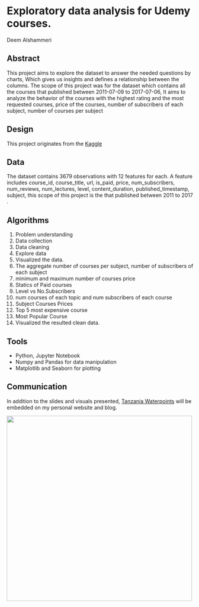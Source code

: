 #  Exploratory data analysis for Udemy courses.
Deem Alshammeri

## Abstract
This project aims to explore the dataset to answer the needed questions by charts, Which gives us insights and defines a relationship between the columns. The scope of this project was for the dataset which contains all the courses that published between 2011-07-09 to 2017-07-06, It aims to analyze the behavior of the courses with the highest rating and the most requested courses, price of the courses, number of subscribers of each subject, number of courses per subject      

## Design
This project originates from the [ Kaggle ](https://www.kaggle.com/andrewmvd/udemy-courses/tasks)


## Data
The dataset contains 3679 observations with 12 features for each. A feature includes course_id, course_title, url, is_paid, price, num_subscribers, num_reviews, num_lectures, level, content_duration, published_timestamp, subject, this scope of this project is the that published between 2011 to 2017 .

## Algorithms

1. Problem understanding
2. Data collection
4. Data cleaning
5. Explore data
6. Visualized the data.
7. The aggregate number of courses per subject, number of subscribers of each subject
8. minimum  and maximum number of courses price
9. Statics of Paid courses
10. Level vs No.Subscribers
11. num courses of each topic and num subscribers of each course
12. Subject Courses Prices
13. Top 5 most expensive course
14. Most Popular Course
15. Visualized the resulted clean data.


## Tools
- Python, Jupyter Notebook
- Numpy and Pandas for data manipulation
- Matplotlib and Seaborn for plotting

## Communication
In addition to the slides and visuals presented, [Tanzania Waterpoints](https://public.tableau.com/profile/arjun#!/vizhome/TanzaniaWater/TanzaniaWaterpoints) will be embedded on my personal website and blog.

<img src="dashboard.png" width=500>

